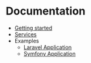 Documentation
=============

* [Getting started](quick-start.md)
* [Services](services.md)
* Examples
  * [Laravel Application](examples/laravel.md)
  * [Symfony Application](examples/symfony.md)
